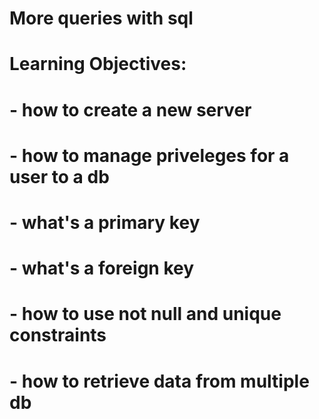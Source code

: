 # More queries with sql
# Learning Objectives:
#	- how to create a new server
#	- how to manage priveleges for a user to a db
#	- what's a primary key
#	- what's a foreign key
#	- how to use not null and unique constraints
#	- how to retrieve data from multiple db
